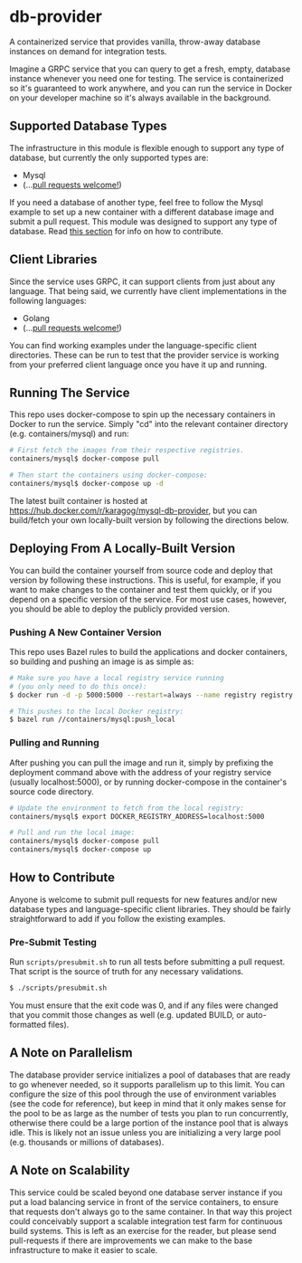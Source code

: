 # db-provider
A containerized service that provides vanilla, throw-away database instances on demand for integration tests.

Imagine a GRPC service that you can query to get a fresh, empty, database instance whenever you need one for testing. The service is containerized so it's guaranteed to work anywhere, and you can run the service in Docker on your developer machine so it's always available in the background.

## Supported Database Types
The infrastructure in this module is flexible enough to support any type of database, but currently the only supported types are:

  * Mysql
  * (...[pull requests welcome!](#how-to-contribute))

If you need a database of another type, feel free to follow the Mysql example to set up a new container with a different database image and submit a pull request. This module was designed to support any type of database. Read [this section](#how-to-contribute) for info on how to contribute.

## Client Libraries
Since the service uses GRPC, it can support clients from just about any language. That being said, we currently have client implementations in the following languages:

  * Golang
  * (...[pull requests welcome!](#how-to-contribute))

You can find working examples under the language-specific client directories. These can be run to test that the provider service is working from your preferred client language once you have it up and running.

## Running The Service
This repo uses docker-compose to spin up the necessary containers in Docker to run the service. Simply "cd" into the relevant container directory (e.g. containers/mysql) and run:

```bash
# First fetch the images from their respective registries.
containers/mysql$ docker-compose pull

# Then start the containers using docker-compose:
containers/mysql$ docker-compose up -d
```

The latest built container is hosted at https://hub.docker.com/r/karagog/mysql-db-provider, but you can build/fetch your own locally-built version by following the directions below.

## Deploying From A Locally-Built Version
You can build the container yourself from source code and deploy that version by following these instructions. This is useful, for example, if you want to make changes to the container and test them quickly, or if you depend on a specific version of the service. For most use cases, however, you should be able to deploy the publicly provided version.

### Pushing A New Container Version
This repo uses Bazel rules to build the applications and docker containers, so building and pushing an image is as simple as:

```bash
# Make sure you have a local registry service running
# (you only need to do this once):
$ docker run -d -p 5000:5000 --restart=always --name registry registry:2

# This pushes to the local Docker registry:
$ bazel run //containers/mysql:push_local
```

### Pulling and Running
After pushing you can pull the image and run it, simply by prefixing the deployment command above with the address of your registry service (usually localhost:5000), or by running docker-compose in the container's source code directory.

```bash
# Update the environment to fetch from the local registry:
containers/mysql$ export DOCKER_REGISTRY_ADDRESS=localhost:5000

# Pull and run the local image:
containers/mysql$ docker-compose pull
containers/mysql$ docker-compose up
```

## How to Contribute
Anyone is welcome to submit pull requests for new features and/or new database types and language-specific client libraries. They should be fairly straightforward to add if you follow the existing examples.

### Pre-Submit Testing
Run `scripts/presubmit.sh` to run all tests before submitting a pull request. That script is the source of truth for any necessary validations.

```bash
$ ./scripts/presubmit.sh
```

You must ensure that the exit code was 0, and if any files were changed that you commit those changes as well (e.g. updated BUILD, or auto-formatted files).

## A Note on Parallelism
The database provider service initializes a pool of databases that are ready to go whenever needed, so it supports parallelism up to this limit. You can configure the size of this pool through the use of environment variables (see the code for reference), but keep in mind that it only makes sense for the pool to be as large as the number of tests you plan to run concurrently, otherwise there could be a large portion of the instance pool that is always idle. This is likely not an issue unless you are initializing a very large pool (e.g. thousands or millions of databases).

## A Note on Scalability
This service could be scaled beyond one database server instance if you put a load balancing service in front of the service containers, to ensure that requests don't always go to the same container. In that way this project could conceivably support a scalable integration test farm for continuous build systems. This is left as an exercise for the reader, but please send pull-requests if there are improvements we can make to the base infrastructure to make it easier to scale.
